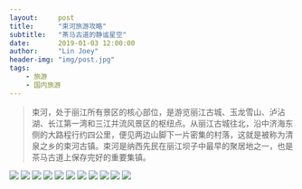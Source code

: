 ```yaml
---
layout:     post
title:      "束河旅游攻略"
subtitle:   "茶马古道的静谧星空"
date:       2019-01-03 12:00:00
author:     "Lin Joey"
header-img: "img/post.jpg"
tags:
    - 旅游
    - 国内旅游
---
```


>束河，处于丽江所有景区的核心部位，是游览丽江古城、玉龙雪山、泸沾湖、长江第一湾和三江并流风景区的枢纽点。从丽江古城往北，沿中济海东侧的大路程行约四公里，便见两边山脚下一片密集的村落，这就是被称为清泉之乡的束河古镇。束河是纳西先民在丽江坝子中最早的聚居地之一，也是茶马古道上保存完好的重要集镇。

![](https://linjoey-image.oss-cn-beijing.aliyuncs.com/我是驴友-束河_页面_01.jpg)
![](https://linjoey-image.oss-cn-beijing.aliyuncs.com/我是驴友-束河_页面_02.jpg)
![](https://linjoey-image.oss-cn-beijing.aliyuncs.com/我是驴友-束河_页面_03.jpg)
![](https://linjoey-image.oss-cn-beijing.aliyuncs.com/我是驴友-束河_页面_04.jpg)
![](https://linjoey-image.oss-cn-beijing.aliyuncs.com/我是驴友-束河_页面_05.jpg)
![](https://linjoey-image.oss-cn-beijing.aliyuncs.com/我是驴友-束河_页面_06.jpg)
![](https://linjoey-image.oss-cn-beijing.aliyuncs.com/我是驴友-束河_页面_07.jpg)
![](https://linjoey-image.oss-cn-beijing.aliyuncs.com/我是驴友-束河_页面_08.jpg)
![](https://linjoey-image.oss-cn-beijing.aliyuncs.com/我是驴友-束河_页面_09.jpg)
![](https://linjoey-image.oss-cn-beijing.aliyuncs.com/我是驴友-束河_页面_10.jpg)
![](https://linjoey-image.oss-cn-beijing.aliyuncs.com/我是驴友-束河_页面_11.jpg)
